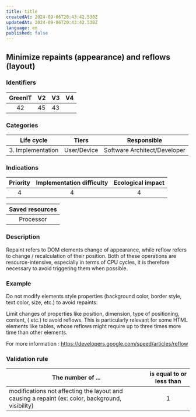```yaml
---
title: title
createdAt: 2024-09-06T20:43:42.530Z
updatedAt: 2024-09-06T20:43:42.530Z
language: en
published: false
---
```

## Minimize repaints (appearance) and reflows (layout)

### Identifiers

| GreenIT | V2  | V3  |  V4  |
|:-------:|:---:|:---:|:----:|
|    42   | 45  | 43  |      |

### Categories

|    Life cycle     |    Tiers    |         Responsible          |
|:-----------------:|:-----------:|:----------------------------:|
| 3. Implementation | User/Device | Software Architect/Developer |

### Indications

|      Priority      | Implementation difficulty | Ecological impact |
|:------------------:|:-------------------------:|:-----------------:|
|         4          |             4             |         4         |

|                      Saved resources                      |
|:---------------------------------------------------------:|
|                         Processor                         |

### Description

Repaint refers to DOM elements change of appearance, while reflow refers to change / recalculation of their position.
Both of these operations are resource-intensive, especially in terms of CPU cycles, it is therefore 
necessary to avoid triggering them when possible.

### Example

Do not modify elements style properties (background color, border style, text color, size, etc.) to avoid repaints.

Limit changes of properties like position, dimension, type of positioning, content, ( etc.) to avoid reflows. 
This is particularly relevant for some HTML elements like tables, whose reflows might require up to three times more 
time than other elements.

For more information :
https://developers.google.com/speed/articles/reflow


### Validation rule

| The number of ...                                                                                | is equal to or less than |  
|--------------------------------------------------------------------------------------------------|:------------------------:|
| modifications not affecting the layout and causing a repaint (ex: color, background, visibility) |             1            |
